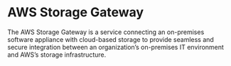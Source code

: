 # AWS Storage Gateway

The AWS Storage Gateway is a service connecting an on-premises software appliance with cloud-based storage to provide seamless and secure integration between an organization’s on-premises IT environment and AWS’s storage infrastructure.